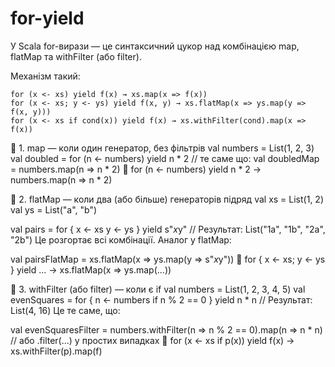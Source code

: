 # for-yield
У Scala for-вирази — це синтаксичний цукор над комбінацією map, flatMap та withFilter (або filter).

Механізм такий:

    for (x <- xs) yield f(x) → xs.map(x => f(x))
    for (x <- xs; y <- ys) yield f(x, y) → xs.flatMap(x => ys.map(y => f(x, y)))
    for (x <- xs if cond(x)) yield f(x) → xs.withFilter(cond).map(x => f(x))

🔹 1. map — коли один генератор, без фільтрів
val numbers = List(1, 2, 3)
val doubled = for (n <- numbers) yield n * 2
// те саме що:
val doubledMap = numbers.map(n => n * 2)
🔁 for (n <- numbers) yield n * 2 → numbers.map(n => n * 2)

🔹 2. flatMap — коли два (або більше) генераторів підряд
val xs = List(1, 2)
val ys = List("a", "b")

val pairs = for {
x <- xs
y <- ys
} yield s"$x$y"
// Результат: List("1a", "1b", "2a", "2b")
Це розгортає всі комбінації. Аналог у flatMap:

val pairsFlatMap = xs.flatMap(x => ys.map(y => s"$x$y"))
🔁 for { x <- xs; y <- ys } yield ... → xs.flatMap(x => ys.map(...))

🔹 3. withFilter (або filter) — коли є if
val numbers = List(1, 2, 3, 4, 5)
val evenSquares = for {
n <- numbers
if n % 2 == 0
} yield n * n
// Результат: List(4, 16)
Це те саме, що:

val evenSquaresFilter = numbers.withFilter(n => n % 2 == 0).map(n => n * n)
// або .filter(...) у простих випадках
🔁 for (x <- xs if p(x)) yield f(x) → xs.withFilter(p).map(f)
